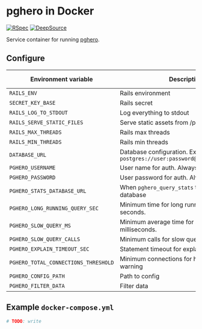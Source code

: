 # pghero in Docker

[![RSpec](https://github.com/evemonk/pghero/actions/workflows/rspec.yml/badge.svg)](https://github.com/evemonk/pghero/actions/workflows/rspec.yml)
[![DeepSource](https://static.deepsource.io/deepsource-badge-light-mini.svg)](https://deepsource.io/gh/evemonk/pghero/?ref=repository-badge)

Service container for running [pghero](https://github.com/ankane/pghero).

## Configure

| Environment variable                           | Description                                                                    | Default             | Default in container |
|------------------------------------------------|--------------------------------------------------------------------------------|---------------------|----------------------|
| `RAILS_ENV`                                    | Rails environment                                                              | `development`       | `production`         |
| `SECRET_KEY_BASE`                              | Rails secret                                                                   | not set             | not set              |
| `RAILS_LOG_TO_STDOUT`                          | Log everything to stdout                                                       | not set             | `true`               |
| `RAILS_SERVE_STATIC_FILES`                     | Serve static assets from /public                                               | not set             | `true`               |
| `RAILS_MAX_THREADS`                            | Rails max threads                                                              | `2`                 | as default           |
| `RAILS_MIN_THREADS`                            | Rails min threads                                                              | `2`                 | as default           |
| `DATABASE_URL`                                 | Database configuration. Example: `postgres://user:password@localhost/database` | not set             | not set              |
| `PGHERO_USERNAME`                              | User name for auth. Always set!                                                | not set             | not set              |
| `PGHERO_PASSWORD`                              | User password for auth. Always set!                                            | not set             | not set              |
| `PGHERO_STATS_DATABASE_URL`                    | When `pghero_query_stats` table in another database                            | not set             | not set              |
| `PGHERO_LONG_RUNNING_QUERY_SEC`                | Minimum time for long running queries. In seconds.                             | `60`                | as default           |
| `PGHERO_SLOW_QUERY_MS`                         | Minimum average time for slow queries. In milliseconds.                        | `20`                | as default           |
| `PGHERO_SLOW_QUERY_CALLS`                      | Minimum calls for slow queries                                                 | `100`               | as default           |
| `PGHERO_EXPLAIN_TIMEOUT_SEC`                   | Statement timeout for explain. In seconds.                                     | `10`                | as default           |
| `PGHERO_TOTAL_CONNECTIONS_THRESHOLD`           | Minimum connections for high connections warning                               | `500`               | as default           |
| `PGHERO_CONFIG_PATH`                           | Path to config                                                                 | `config/pghero.yml` | as default           |
| `PGHERO_FILTER_DATA`                           | Filter data                                                                    | not set             | as default           |

## Example `docker-compose.yml`

```yaml
# TODO: write
```
